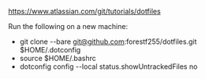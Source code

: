 https://www.atlassian.com/git/tutorials/dotfiles

Run the following on a new machine:

* git clone --bare git@github.com:forestf255/dotfiles.git $HOME/.dotconfig
* source $HOME/.bashrc
* dotconfig config --local status.showUntrackedFiles no
